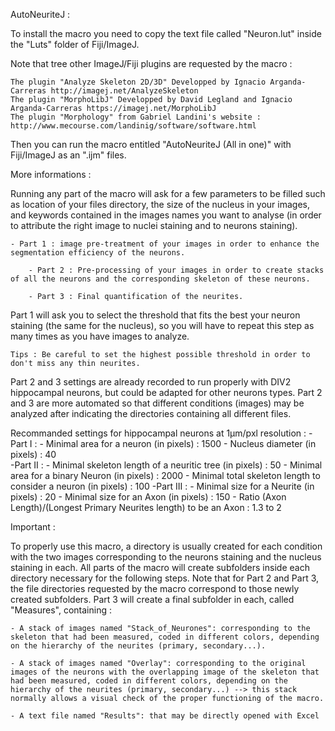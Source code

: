 AutoNeuriteJ :

To install the macro you need to copy the text file called "Neuron.lut" inside the "Luts" folder of Fiji/ImageJ.

Note that tree other ImageJ/Fiji plugins are requested by the macro :
	
	The plugin "Analyze Skeleton 2D/3D" Developped by Ignacio Arganda-Carreras http://imagej.net/AnalyzeSkeleton 
	The plugin "MorphoLibJ" Developped by David Legland and Ignacio Arganda-Carreras https://imagej.net/MorphoLibJ 
	The plugin "Morphology" from Gabriel Landini's website : http://www.mecourse.com/landinig/software/software.html

Then you can run the macro entitled "AutoNeuriteJ (All in one)" with Fiji/ImageJ as an ".ijm" files.

More informations :

Running any part of the macro will ask for a few parameters to be filled such as location of your files directory, the size of the nucleus in your images, and keywords contained in the images names you want to analyse (in order to attribute the right image to nuclei staining and to neurons staining).
        
	- Part 1 : image pre-treatment of your images in order to enhance the segmentation efficiency of the neurons.

        - Part 2 : Pre-processing of your images in order to create stacks of all the neurons and the corresponding skeleton of these neurons.

        - Part 3 : Final quantification of the neurites.

Part 1 will ask you to select the threshold that fits the best your neuron staining (the same for the nucleus), so you will have to repeat this step as many times as you have images to analyze.
        
	Tips : Be careful to set the highest possible threshold in order to don't miss any thin neurites. 

Part 2 and 3 settings are already recorded to run properly with DIV2 hippocampal neurons, but could be adapted for other neurons types.
Part 2 and 3 are more automated so that different conditions (images) may be analyzed after indicating the directories containing all different files.

Recommanded settings for hippocampal neurons at 1µm/pxl resolution :
	-Part I :
		- Minimal area for a neuron (in pixels) : 1500
		- Nucleus diameter (in pixels) : 40			
	-Part II :
		- Minimal skeleton length of a neuritic tree (in pixels) : 50
		- Minimal area for a binary Neuron (in pixels) : 2000
		- Minimal total skeleton length to consider a neuron (in pixels) : 100
	-Part III :
		- Minimal size for a Neurite (in pixels) : 20
		- Minimal size for an Axon (in pixels) : 150
		- Ratio (Axon Length)/(Longest Primary Neurites length) to be an Axon : 1.3 to 2


Important :

To properly use this macro, a directory is usually created for each condition with the two images corresponding to the neurons staining and the nucleus staining in each. All parts of the macro will create subfolders inside each directory necessary for the following steps. Note that for Part 2 and Part 3, the file directories requested by the macro correspond to those newly created subfolders. Part 3 will create a final subfolder in each, called "Measures", containing :
	
	- A stack of images named "Stack_of_Neurones": corresponding to the skeleton that had been measured, coded in different colors, depending on the hierarchy of the neurites (primary, secondary...).
        
	- A stack of images named "Overlay": corresponding to the original images of the neurons with the overlapping image of the skeleton that had been measured, coded in different colors, depending on the hierarchy of the neurites (primary, secondary...) --> this stack normally allows a visual check of the proper functioning of the macro.
        
	- A text file named "Results": that may be directly opened with Excel 
